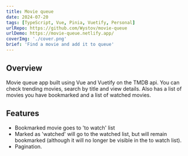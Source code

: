 ```yaml
---
title: Movie queue
date: 2024-07-20
tags: [TypeScript, Vue, Pinia, Vuetify, Personal]
urlRepo: https://github.com/Wystov/movie-queue
urlDemo: https://movie-queue.netlify.app/
coverImg: './cover.png'
brief: 'Find a movie and add it to queue'
---
```


## Overview

Movie queue app built using Vue and Vuetify on the TMDB api.
You can check trending movies, search by title and view details.
Also has a list of movies you have bookmarked and a list of watched movies.

## Features

- Bookmarked movie goes to 'to watch' list
- Marked as 'watched' will go to the watched list, but will remain bookmarked (although it will no longer be visible in the to watch list).
- Pagination.

